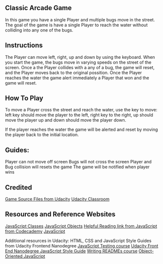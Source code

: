 ## Classic Arcade Game
In this game you have a single Player and multiple bugs move in the street. The goal of the game is have a single Player to reach the water without colliding into any one of the bugs. 

## Instructions
The Player can move left, right, up and down by using the keyboard. When you start the game, the bugs move in varying speeds on the street of the screen. Once a the Player collides with a any of a bug, the game will reset, and the Player moves back to the original possition. Once the Player reaches the water the game alert immediately a Player that won and the game will reset.

## How To Play 
To move a Player cross the street and reach the water, use the key to move:
left key should move the player to the left, right key to the right, up should move the player up and down should move the player down.

If the player reaches the water the game will be alerted and reset by moving the player back to the initial location.

## Guides:
Player can not move off screen
Bugs will not cross the screen
Player and Bug collision will resets the game
The game will be notified when player wins

## Credited
[Game Source Files from Udacity](https://github.com/udacity/frontend-nanodegree-arcade-game)
[Udacity Classroom](https://classroom.udacity.com/me)

## Resources and Reference Websites

[JavaScript Classes](https://developer.mozilla.org/en-US/docs/Web/JavaScript/Reference/Classes)
[JavaScript Objects](https://developer.mozilla.org/en-US/docs/Learn/JavaScript/Objects)
[Helpful Reading link from JavaScript from Codecademy](https://www.codecademy.com/articles/glossary-javascript)
[JavaScript](http://stackoverflow.com/a/2450976)

Additional resources in Udacity: HTML, CSS and JavaScript Style Guides from Udacity Frontend Nanodegree 
[JavaScript Testing course](https://www.udacity.com/course/ud549) 
[Udacity Front End Nanodegree JavaScript Style Guide](http://udacity.github.io/frontend-nanodegree-styleguide/javascript.html)
[Writing READMEs course](https://www.udacity.com/course/writing-readmes--ud777)
[Object-Oriented JavaScript](https://docs.google.com/document/d/1F9DY2TtWbI29KSEIot1WXRqqao7OCd7OOC2W3oubSmc/pub?embedded=true)
